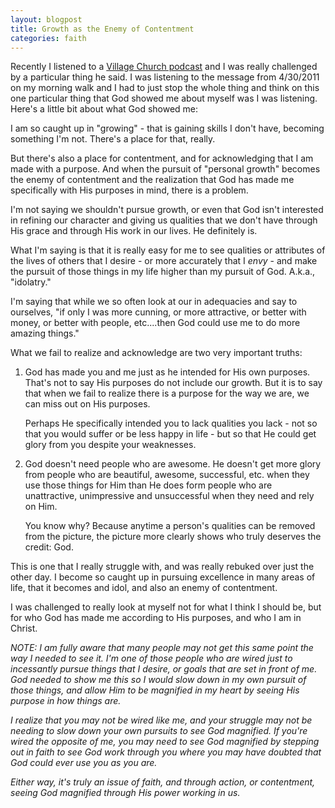 ```yaml
---
layout: blogpost
title: Growth as the Enemy of Contentment
categories: faith
---
```


<p>Recently I listened to a <a href="http://itunes.apple.com/us/podcast/the-village-church-sermon/id82014403">Village Church podcast</a> and I was really challenged by a particular thing he said. I was listening to the message from 4/30/2011 on my morning walk and I had to just stop the whole thing and think on this one particular thing that God showed me about myself was I was listening. Here's a little bit about what God showed me:</p>

<p>I am so caught up in "growing" - that is gaining skills I don't have, becoming something I'm not. There's a place for that, really.</p>

<p>But there's also a place for contentment, and for acknowledging that I am made with a purpose. And when the pursuit of "personal growth" becomes the enemy of contentment and the realization that God has made me specifically with His purposes in mind, there is a problem.</p>

<p>I'm not saying we shouldn't pursue growth, or even that God isn't interested in refining our character and giving us qualities that we don't have through His grace and through His work in our lives. He definitely is.</p>

<p>What I'm saying is that it is really easy for me to see qualities or attributes of the lives of others that I desire - or more accurately that I <em>envy</em> - and make the pursuit of those things in my life higher than my pursuit of God. A.k.a., "idolatry."</p>

<p>I'm saying that while we so often look at our in adequacies and say to ourselves, "if only I was more cunning, or more attractive, or better with money, or better with people, etc....then God could use me to do more amazing things."</p>

<p>What we fail to realize and acknowledge are two very important truths:</p>

<ol>

<li>
<p>God has made you and me just as he intended for His own purposes. That's not to say His purposes do not include our growth. But it is to say that when we fail to realize there is a purpose for the way we are, we can miss out on His purposes.</p>

<p>Perhaps He specifically intended you to lack qualities you lack - not so that you would suffer or be less happy in life - but so that He could get glory from you despite your weaknesses.</p>
</li>

<li>
<p>God doesn't need people who are awesome. He doesn't get more glory from people who are beautiful, awesome, successful, etc. when they use those things for Him than He does form people who are unattractive, unimpressive and unsuccessful when they need and rely on Him.</p>

<p>You know why? Because anytime a person's qualities can be removed from the picture, the picture more clearly shows who truly deserves the credit: God.</p>
</li>

</ol>

<p>This is one that I really struggle with, and was really rebuked over just the other day. I become so caught up in pursuing excellence in many areas of life, that it becomes and idol, and also an enemy of contentment.</p>

<p>I was challenged to really look at myself not for what I think I should be, but for who God has made me according to His purposes, and who I am in Christ.</p>

<p><em>NOTE: I am fully aware that many people may not get this same point the way I needed to see it. I'm one of those people who are wired just to incessantly pursue things that I desire, or goals that are set in front of me. God needed to show me this so I would slow down in my own pursuit of those things, and allow Him to be magnified in my heart by seeing His purpose in how things are.</em></p>

<p><em>I realize that you may not be wired like me, and your struggle may not be needing to slow down your own pursuits to see God magnified. If you're wired the opposite of me, you may need to see God magnified by stepping out in faith to see God work through you where you may have doubted that God could ever use you as you are.</em></p>

<p><em>Either way, it's truly an issue of faith, and through action, or contentment, seeing God magnified through His power working in us.</em></p>